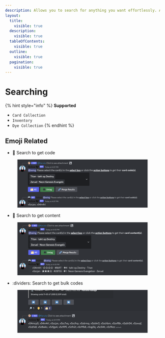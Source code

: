 ```yaml
---
description: Allows you to search for anything you want effortlessly. Also Mobile-friendly
layout:
  title:
    visible: true
  description:
    visible: true
  tableOfContents:
    visible: true
  outline:
    visible: true
  pagination:
    visible: true
---
```


# Searching

{% hint style="info" %}
**Supported**&#x20;

* `Card Collection`
* `Inventory`
* `Dye Collection`
{% endhint %}

## **Emoji Related**

* 🔎  Search to get code

<figure><img src="../.gitbook/assets/image (3) (1) (1).png" alt=""><figcaption></figcaption></figure>

* :man: Search to get content

<figure><img src="../.gitbook/assets/image (4) (1) (1).png" alt=""><figcaption></figcaption></figure>

* :dividers: Search to get bulk codes

<figure><img src="../.gitbook/assets/image (5) (1).png" alt=""><figcaption></figcaption></figure>

